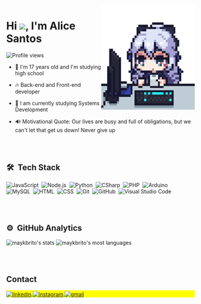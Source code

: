 <!--<img align="right" height="590px" width="320px" src="https://raw.githubusercontent.com/gist/Aliceindev/0e2885667f60d17800cb07350a4f9f38/raw/69c2bd0589a6055e24e1ee74b608c245b978f8c3/githubcard1.svg"/>-->
<img align="right" height="280px" width="250px" src="pg2.gif"/>
<h1 align="left">Hi <img src="https://raw.githubusercontent.com/kaueMarques/kaueMarques/master/hi.gif" height="30px">, I'm Alice Santos</h1>
<p align="left"> <img src="https://komarev.com/ghpvc/?username=Aliceindev&color=yellow" alt="Profile views" /> </p>


- 👩 I'm 17 years old and I'm studying high school

- 🔥 Back-end and Front-end developer

- 🔭 I am currently studying Systems Development

<!--- 🎗 Pronoun **She/her 😜**-->

- 🔊 Motivational Quote: Our lives are busy and full of obligations, but we can't let that get us down! Never give up

<!--  👨‍💻 More at [aliceindev.dev](https://aliceindev.dev)-->



<br><br>

## 🛠 &nbsp;Tech Stack

![JavaScript](https://img.shields.io/badge/-JavaScript-05122A?style=flat&logo=javascript)&nbsp;
![Node.js](https://img.shields.io/badge/-Node.js-05122A?style=flat&logo=node.js)&nbsp;
![Python](https://img.shields.io/badge/-Python-05122A?style=flat&logo=python&logoColor=1572B6)&nbsp;
![CSharp](https://img.shields.io/badge/-CSharp-05122A?style=flat&logo=csharp&logoColor=1572B6)&nbsp;
![PHP](https://img.shields.io/badge/-PHP-05122A?style=flat&logo=PHP&logoColor=1572B6)&nbsp;
![Arduino](https://img.shields.io/badge/-Arduino-05122A?style=flat&logo=arduino&logoColor=1572B6)&nbsp;
![MySQL](https://img.shields.io/badge/-MySQL-05122A?style=flat&logo=mysql&logoColor=1572B6)&nbsp;
![HTML](https://img.shields.io/badge/-HTML-05122A?style=flat&logo=HTML5)&nbsp;
![CSS](https://img.shields.io/badge/-CSS-05122A?style=flat&logo=CSS3&logoColor=1572B6)&nbsp;
![Git](https://img.shields.io/badge/-Git-05122A?style=flat&logo=git)&nbsp;
![GitHub](https://img.shields.io/badge/-GitHub-05122A?style=flat&logo=github)&nbsp;
![Visual Studio Code](https://img.shields.io/badge/-Visual%20Studio%20Code-05122A?style=flat&logo=visual-studio-code&logoColor=007ACC)&nbsp;


<br><br>

## ⚙️ &nbsp;GitHub Analytics

<p align="left">
<img width="530em" src="https://github-readme-stats.vercel.app/api?username=aliceindev&show_icons=true&theme=dark" alt="maykbrito's stats"/>
<img width="530em" src="https://github-readme-stats.vercel.app/api/top-langs/?username=aliceindev&layout=compact&theme=tokyonight" alt="maykbrito's most languages"/>
</p>
<!--theme=vision-friendly-dark
    theme=vision-friendly-dark-->


<br><br>

## Contact

<p align="left" style="background:yellow">
<a href="https://www.linkedin.com/in/alice-santos-588a62243/">
  <img align="center" src="https://img.shields.io/badge/-alicesantos-05122A?style=flat&logo=linkedin" alt="linkedin"/>
</a>
<a href="https://www.instagram.com/alicee_sb1/" target="_blank">
 <img align="center" src="https://img.shields.io/badge/-alice_sb1-05122A?style=flat&logo=instagram" alt="instagram"/>
</a>
<a href= "mailto: alicesantoss0805@gmail.com">
 <img align="center" src="https://img.shields.io/badge/-Gmail-05122A?style=flat&logo=gmail&logoColor=1572B6" alt="gmail"/>
</a>
</p>

<!--<img align="center" src="jujutsu.gif"/>-->
